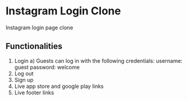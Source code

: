# Instagram Login Clone

Instagram login page clone

## Functionalities

1) Login
    a) Guests can log in with the following credentials:
        username: guest
        password: welcome
2) Log out
3) Sign up
4) Live app store and google play links
5) Live footer links